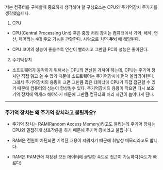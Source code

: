저는 컴퓨터를 구매할때 중요하게 생각해야 할 구성요소는 CPU와 주기억장치 두가지를 생각했습니다.

1. CPU
- CPU(Central Processing Unit) 혹은 중앙 처리 장치는 컴퓨터에서 기억, 해석, 연산, 제어라는 4대 주요 기능을 관할한다. 사람으로 치면 **두뇌** 에 해당된다.

- CPU 코어의 성능이 좋을수록 연산이 빨라지고 그만큼 PC의 성능은 좋아진다.


2. 주기억장치

- 소프트웨어가 동작하기 위해서는 CPU의 연산을 거쳐야 하는데, CPU는 주기억 장치만 직접 읽고 쓸 수 있기 때문에 소프트웨어는 주기억장치에 먼저 올라와야한다. 그래서 주기억장치의 용량이 크면 그만큼 많은 데이터에 CPU가 직접 접근할 수 있기 때문에 컴퓨터의 성능이 향상될수 있다. 주기억장치의 용량이 작으면 다시 보조기억 장치에 엑세스 해야하기 때문에 그만큼 컴퓨터의 처리 시간이 늘어나게 된다.


***

### 주기억 장치는 왜 주기억 장치라고 불릴까요?

- 주기억 장치는 RAM(Random Access Memory)라고도 불리는데 주기억 장치는 CPU와 밀접하게 상호작용을 하기 때문에 주기억 장치라고 불립니다.

- RAM은 전원이 차단되면 기억된 내용이 지워지기 때문에 휘발성 메모리라고도 합니다.

- RAM은 RAM안에 저장된 모든 데이터에 균일한 속도로 접근이 가능하다(속도가 빠르다)

